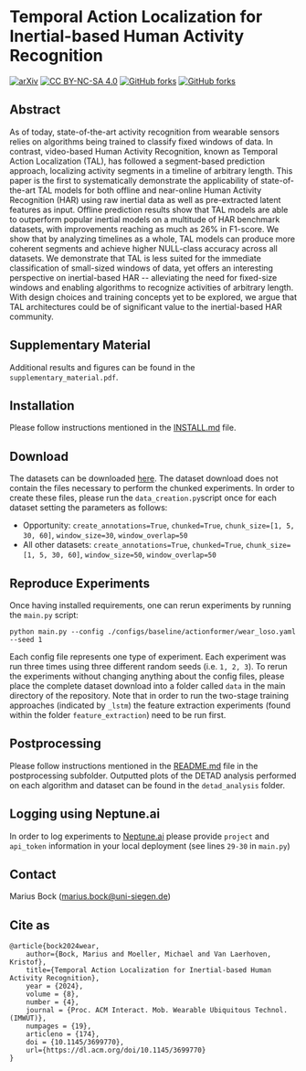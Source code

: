 # Temporal Action Localization for Inertial-based Human Activity Recognition

[![arXiv](https://img.shields.io/badge/arXiv-2311.15831-b31b1b.svg)](https://arxiv.org/abs/2311.15831)
[![CC BY-NC-SA 4.0][cc-by-nc-sa-shield]][cc-by-nc-sa]
[![GitHub forks](https://img.shields.io/github/stars/mariusbock/tal_for_har?style=social)](https://github.com/mariusbock/tal_for_har)
[![GitHub forks](https://img.shields.io/github/forks/mariusbock/tal_for_har?style=social)](https://github.com/mariusbock/tal_for_har/fork)

## Abstract
As of today, state-of-the-art activity recognition from wearable sensors relies on algorithms being trained to classify fixed windows of data. In contrast, video-based Human Activity Recognition, known as Temporal Action Localization (TAL), has followed a segment-based prediction approach, localizing activity segments in a timeline of arbitrary length. This paper is the first to systematically demonstrate the applicability of state-of-the-art TAL models for both offline and near-online Human Activity Recognition (HAR) using raw inertial data as well as pre-extracted latent features as input.  Offline prediction results show that TAL models are able to outperform popular inertial models on a multitude of HAR benchmark datasets, with improvements reaching as much as 26\% in F1-score. We show that by analyzing timelines as a whole, TAL models can produce more coherent segments and achieve higher NULL-class accuracy across all datasets. We demonstrate that TAL is less suited for the immediate classification of small-sized windows of data, yet offers an interesting perspective on inertial-based HAR -- alleviating the need for fixed-size windows and enabling algorithms to recognize activities of arbitrary length. With design choices and training concepts yet to be explored, we argue that TAL architectures could be of significant value to the inertial-based HAR community.

## Supplementary Material
Additional results and figures can be found in the `supplementary_material.pdf`.

## Installation
Please follow instructions mentioned in the [INSTALL.md](/INSTALL.md) file.

## Download
The datasets can be downloaded [here](https://uni-siegen.sciebo.de/s/BNuj9LWBaMs5tZs). The dataset download does not contain the files necessary to perform the chunked experiments. In order to create these files, please run the `data_creation.py`script once for each dataset setting the parameters as follows:

- Opportunity: `create_annotations=True`, `chunked=True`, `chunk_size=[1, 5, 30, 60]`, `window_size=30`, `window_overlap=50`
- All other datasets: `create_annotations=True`, `chunked=True`, `chunk_size=[1, 5, 30, 60]`, `window_size=50`, `window_overlap=50`

## Reproduce Experiments
Once having installed requirements, one can rerun experiments by running the `main.py` script:

````
python main.py --config ./configs/baseline/actionformer/wear_loso.yaml --seed 1
````

Each config file represents one type of experiment. Each experiment was run three times using three different random seeds (i.e. `1, 2, 3`). To rerun the experiments without changing anything about the config files, please place the complete dataset download into a folder called `data` in the main directory of the repository. Note that in order to run the two-stage training approaches (indicated by `_lstm`) the feature extraction experiments (found within the folder `feature_extraction`) need to be run first.

## Postprocessing
Please follow instructions mentioned in the [README.md](/postprocessing/README.md) file in the postprocessing subfolder. Outputted plots of the DETAD analysis performed on each algorithm and dataset can be found in the `detad_analysis` folder.

## Logging using Neptune.ai
In order to log experiments to [Neptune.ai](https://neptune.ai) please provide `project` and `api_token` information in your local deployment (see lines `29-30` in `main.py`)

## Contact
Marius Bock (marius.bock@uni-siegen.de)

## Cite as
```
@article{bock2024wear,
    author={Bock, Marius and Moeller, Michael and Van Laerhoven, Kristof},
    title={Temporal Action Localization for Inertial-based Human Activity Recognition},
    year = {2024},
    volume = {8},
    number = {4},
    journal = {Proc. ACM Interact. Mob. Wearable Ubiquitous Technol. (IMWUT)},
    numpages = {19},
    articleno = {174},
    doi = {10.1145/3699770},
    url={https://dl.acm.org/doi/10.1145/3699770}
}
```
[cc-by-nc-sa]: http://creativecommons.org/licenses/by-nc-sa/4.0/
[cc-by-nc-sa-image]: https://licensebuttons.net/l/by-nc-sa/4.0/88x31.png
[cc-by-nc-sa-shield]: https://img.shields.io/badge/License-CC%20BY--NC--SA%204.0-lightgrey.svg
